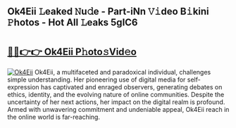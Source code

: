 ## Ok4Eii 𝙻eaked 𝙽u𝚍e - Part-iNn 𝚅𝚒deo B𝚒kini 𝙿hotos - Hot All 𝙻eaks 5gIC6

# <h2><a href="http://ld39ft7.urlbe.top/?page=Ok4Eii">🔗🔗👉👉 Ok4Eii P𝚑oto𝚜Vid𝚎o</a></h2>

[![Ok4Eii](https://i.imgur.com/eBuTRDB.gif)](http://ld39ft7.urlbe.top/?page=Ok4Eii)
Ok4Eii, a multifaceted and paradoxical individual, challenges simple understanding. Her pioneering use of digital media for self-expression has captivated and enraged observers, generating debates on ethics, identity, and the evolving nature of online communities. Despite the uncertainty of her next actions, her impact on the digital realm is profound. Armed with unwavering commitment and undeniable appeal, Ok4Eii reach in the online world is far-reaching.
